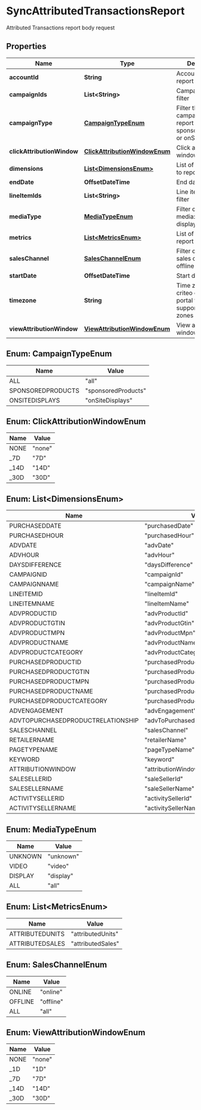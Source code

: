 

# SyncAttributedTransactionsReport

Attributed Transactions report body request

## Properties

| Name | Type | Description | Notes |
|------------ | ------------- | ------------- | -------------|
|**accountId** | **String** | Account id to report on |  |
|**campaignIds** | **List&lt;String&gt;** | Campaign ids to filter |  [optional] |
|**campaignType** | [**CampaignTypeEnum**](#CampaignTypeEnum) | Filter the type of campaigns to report on: sponsoredProducts or onSiteDisplays |  [optional] |
|**clickAttributionWindow** | [**ClickAttributionWindowEnum**](#ClickAttributionWindowEnum) | Click attribution window |  [optional] |
|**dimensions** | [**List&lt;DimensionsEnum&gt;**](#List&lt;DimensionsEnum&gt;) | List of dimensions to report on |  [optional] |
|**endDate** | **OffsetDateTime** | End date |  |
|**lineItemIds** | **List&lt;String&gt;** | Line item ids to filter |  [optional] |
|**mediaType** | [**MediaTypeEnum**](#MediaTypeEnum) | Filter on the type of media: unknown, display, video |  [optional] |
|**metrics** | [**List&lt;MetricsEnum&gt;**](#List&lt;MetricsEnum&gt;) | List of metrics to report on |  [optional] |
|**salesChannel** | [**SalesChannelEnum**](#SalesChannelEnum) | Filter on specific sales channel: offline or online |  [optional] |
|**startDate** | **OffsetDateTime** | Start date |  |
|**timezone** | **String** | Time zone : see criteo developer portal for supported time zones |  [optional] |
|**viewAttributionWindow** | [**ViewAttributionWindowEnum**](#ViewAttributionWindowEnum) | View attribution window |  [optional] |



## Enum: CampaignTypeEnum

| Name | Value |
|---- | -----|
| ALL | &quot;all&quot; |
| SPONSOREDPRODUCTS | &quot;sponsoredProducts&quot; |
| ONSITEDISPLAYS | &quot;onSiteDisplays&quot; |



## Enum: ClickAttributionWindowEnum

| Name | Value |
|---- | -----|
| NONE | &quot;none&quot; |
| _7D | &quot;7D&quot; |
| _14D | &quot;14D&quot; |
| _30D | &quot;30D&quot; |



## Enum: List&lt;DimensionsEnum&gt;

| Name | Value |
|---- | -----|
| PURCHASEDDATE | &quot;purchasedDate&quot; |
| PURCHASEDHOUR | &quot;purchasedHour&quot; |
| ADVDATE | &quot;advDate&quot; |
| ADVHOUR | &quot;advHour&quot; |
| DAYSDIFFERENCE | &quot;daysDifference&quot; |
| CAMPAIGNID | &quot;campaignId&quot; |
| CAMPAIGNNAME | &quot;campaignName&quot; |
| LINEITEMID | &quot;lineItemId&quot; |
| LINEITEMNAME | &quot;lineItemName&quot; |
| ADVPRODUCTID | &quot;advProductId&quot; |
| ADVPRODUCTGTIN | &quot;advProductGtin&quot; |
| ADVPRODUCTMPN | &quot;advProductMpn&quot; |
| ADVPRODUCTNAME | &quot;advProductName&quot; |
| ADVPRODUCTCATEGORY | &quot;advProductCategory&quot; |
| PURCHASEDPRODUCTID | &quot;purchasedProductId&quot; |
| PURCHASEDPRODUCTGTIN | &quot;purchasedProductGtin&quot; |
| PURCHASEDPRODUCTMPN | &quot;purchasedProductMpn&quot; |
| PURCHASEDPRODUCTNAME | &quot;purchasedProductName&quot; |
| PURCHASEDPRODUCTCATEGORY | &quot;purchasedProductCategory&quot; |
| ADVENGAGEMENT | &quot;advEngagement&quot; |
| ADVTOPURCHASEDPRODUCTRELATIONSHIP | &quot;advToPurchasedProductRelationship&quot; |
| SALESCHANNEL | &quot;salesChannel&quot; |
| RETAILERNAME | &quot;retailerName&quot; |
| PAGETYPENAME | &quot;pageTypeName&quot; |
| KEYWORD | &quot;keyword&quot; |
| ATTRIBUTIONWINDOW | &quot;attributionWindow&quot; |
| SALESELLERID | &quot;saleSellerId&quot; |
| SALESELLERNAME | &quot;saleSellerName&quot; |
| ACTIVITYSELLERID | &quot;activitySellerId&quot; |
| ACTIVITYSELLERNAME | &quot;activitySellerName&quot; |



## Enum: MediaTypeEnum

| Name | Value |
|---- | -----|
| UNKNOWN | &quot;unknown&quot; |
| VIDEO | &quot;video&quot; |
| DISPLAY | &quot;display&quot; |
| ALL | &quot;all&quot; |



## Enum: List&lt;MetricsEnum&gt;

| Name | Value |
|---- | -----|
| ATTRIBUTEDUNITS | &quot;attributedUnits&quot; |
| ATTRIBUTEDSALES | &quot;attributedSales&quot; |



## Enum: SalesChannelEnum

| Name | Value |
|---- | -----|
| ONLINE | &quot;online&quot; |
| OFFLINE | &quot;offline&quot; |
| ALL | &quot;all&quot; |



## Enum: ViewAttributionWindowEnum

| Name | Value |
|---- | -----|
| NONE | &quot;none&quot; |
| _1D | &quot;1D&quot; |
| _7D | &quot;7D&quot; |
| _14D | &quot;14D&quot; |
| _30D | &quot;30D&quot; |



